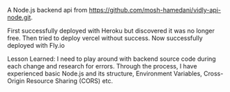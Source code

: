 A Node.js backend api from https://github.com/mosh-hamedani/vidly-api-node.git.

First successfully deployed with Heroku but discovered it was no longer free. Then tried to deploy vercel without success. 
Now successfully deployed with Fly.io

Lesson Learned:
I need to play around with backend source code during each change and research for errors. Through the process, I have experienced basic Node.js and its structure, Environment Variables, Cross-Origin Resource Sharing (CORS) etc.
